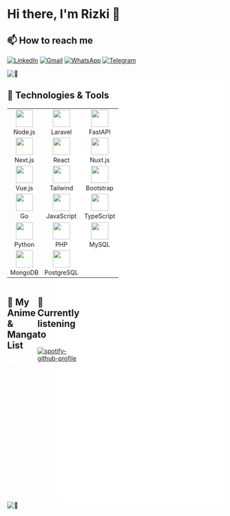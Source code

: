 # Hi there, I'm Rizki 👋

## 📫 How to reach me
[![LinkedIn](https://img.shields.io/badge/LinkedIn-0077B5?style=for-the-badge&logo=linkedin&logoColor=white)](https://www.linkedin.com/in/rizki-fajar-aristanto/)
[![Gmail](https://img.shields.io/badge/Gmail-D14836?style=for-the-badge&logo=gmail&logoColor=white)](mailto:rizkifajar456@gmail.com)
[![WhatsApp](https://img.shields.io/badge/WhatsApp-25D366?style=for-the-badge&logo=whatsapp&logoColor=white)](https://wa.me/+62882006967338)
[![Telegram](https://img.shields.io/badge/Telegram-2CA5E0?style=for-the-badge&logo=telegram&logoColor=white)](https://t.me/rizkifajara)

<img align="left" width="390" alt="🦑" src="https://github-readme-stats.vercel.app/api?username=rizkifajara&show_icons=true&theme=radical">

<img align="right" width="390" alt="🦑" src="https://github.com/rizkifajara/rizkifajara/blob/main/github-metrics.svg">

<img align="left" width="390" alt="🦑" src="https://github-readme-stats.vercel.app/api/top-langs/?username=rizkifajara&layout=compact&theme=radical">



<div style="display: flex; justify-content: space-between;">
  <div style="width: 390px;">
    <h2>🔧 Technologies & Tools</h2>
    <table>
      <tr>
        <td align="center" width="96">
          <img src="https://cdn.jsdelivr.net/gh/devicons/devicon/icons/nodejs/nodejs-original.svg" width="40" height="40"/>
          <br>Node.js
        </td>
        <td align="center" width="96">
          <img src="https://cdn.jsdelivr.net/gh/devicons/devicon/icons/laravel/laravel-original.svg" width="40" height="40"/>
          <br>Laravel
        </td>
        <td align="center" width="96">
          <img src="https://cdn.jsdelivr.net/gh/devicons/devicon/icons/fastapi/fastapi-original.svg" width="40" height="40"/>
          <br>FastAPI
        </td>
      </tr>
      <tr>
        <td align="center" width="96">
          <img src="https://cdn.jsdelivr.net/gh/devicons/devicon/icons/nextjs/nextjs-original.svg" width="40" height="40"/>
          <br>Next.js
        </td>
        <td align="center" width="96">
          <img src="https://cdn.jsdelivr.net/gh/devicons/devicon/icons/react/react-original.svg" width="40" height="40"/>
          <br>React
        </td>
        <td align="center" width="96">
          <img src="https://cdn.jsdelivr.net/gh/devicons/devicon/icons/nuxtjs/nuxtjs-original.svg" width="40" height="40"/>
          <br>Nuxt.js
        </td>
      </tr>
      <tr>
        <td align="center" width="96">
          <img src="https://cdn.jsdelivr.net/gh/devicons/devicon/icons/vuejs/vuejs-original.svg" width="40" height="40"/>
          <br>Vue.js
        </td>
        <td align="center" width="96">
          <img src="https://cdn.jsdelivr.net/gh/devicons/devicon/icons/tailwindcss/tailwindcss-original.svg" width="40" height="40"/>
          <br>Tailwind
        </td>
        <td align="center" width="96">
          <img src="https://cdn.jsdelivr.net/gh/devicons/devicon/icons/bootstrap/bootstrap-original.svg" width="40" height="40"/>
          <br>Bootstrap
        </td>
      </tr>
      <tr>
        <td align="center" width="96">
          <img src="https://cdn.jsdelivr.net/gh/devicons/devicon/icons/go/go-original.svg" width="40" height="40"/>
          <br>Go
        </td>
        <td align="center" width="96">
          <img src="https://cdn.jsdelivr.net/gh/devicons/devicon/icons/javascript/javascript-original.svg" width="40" height="40"/>
          <br>JavaScript
        </td>
        <td align="center" width="96">
          <img src="https://cdn.jsdelivr.net/gh/devicons/devicon/icons/typescript/typescript-original.svg" width="40" height="40"/>
          <br>TypeScript
        </td>
      </tr>
      <tr>
        <td align="center" width="96">
          <img src="https://cdn.jsdelivr.net/gh/devicons/devicon/icons/python/python-original.svg" width="40" height="40"/>
          <br>Python
        </td>
        <td align="center" width="96">
          <img src="https://cdn.jsdelivr.net/gh/devicons/devicon/icons/php/php-original.svg" width="40" height="40"/>
          <br>PHP
        </td>
        <td align="center" width="96">
          <img src="https://cdn.jsdelivr.net/gh/devicons/devicon/icons/mysql/mysql-original.svg" width="40" height="40"/>
          <br>MySQL
        </td>
      </tr>
      <tr>
        <td align="center" width="96">
          <img src="https://cdn.jsdelivr.net/gh/devicons/devicon/icons/mongodb/mongodb-original.svg" width="40" height="40"/>
          <br>MongoDB
        </td>
        <td align="center" width="96">
          <img src="https://cdn.jsdelivr.net/gh/devicons/devicon/icons/postgresql/postgresql-original.svg" width="40" height="40"/>
          <br>PostgreSQL
        </td>
      </tr>
    </table>
  </div>
</div>

<div style="display: flex; justify-content: space-between;">
  <div style="width: 390px;">
    <h2>🌸 My Anime & Manga List</h2>
    <img src="https://github.com/rizkifajara/rizkifajara/blob/main/github-metrics-anilist.svg" alt="Anilist Stats" width="50%">
  </div>
  
  <div style="width: 390px;">
    <h2>🎵 Currently listening to</h2>
    <a href="https://github.com/kittinan/spotify-github-profile">
      <img src="https://spotify-github-profile.kittinanx.com/api/view?uid=anonymoux_zero&cover_image=true&theme=natemoo-re&show_offline=false&background_color=121212&interchange=false&
bar_color=53b14f&bar_color_cover=false" alt="spotify-github-profile" width="50%">
    </a>
  </div>
</div>